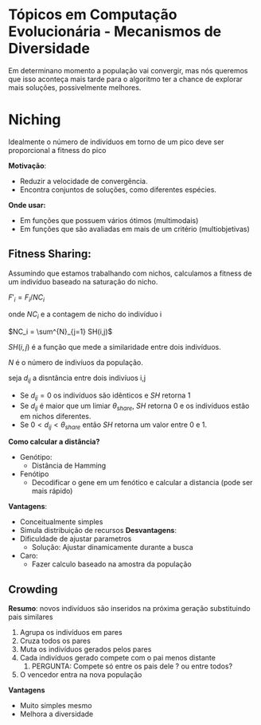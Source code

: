 # Tópicos em Computação Evolucionária - Mecanismos de Diversidade

Em determinano momento a população vai convergir, mas nós queremos que isso aconteça mais tarde para o algoritmo ter a chance de explorar mais soluções, possivelmente melhores.


# Niching

Idealmente o número de indivíduos em torno de um pico deve ser proporcional a fitness do pico

**Motivação**: 
- Reduzir a velocidade de convergência.
- Encontra conjuntos de soluções, como diferentes espécies.

**Onde usar:**
- Em funções que possuem vários ótimos (multimodais)
- Em funções que são avaliadas em mais de um critério (multiobjetivas)

## Fitness Sharing:

Assumindo que estamos trabalhando com nichos, calculamos a fitness de um indivíduo baseado na saturação do nicho.

$F'_i = F_i / NC_i$

onde $NC_i$ e a contagem de nicho do indivíduo i

$NC_i = \sum^{N}_{j=1} SH(i,j)$

$SH(i,j)$ é a função que mede a similaridade entre dois indivíduos.

$N$ é o número de indivíuos da população.

seja $d_{ij}$ a disntância entre dois indivíuos i,j
- Se  $d_{ij} = 0$ os indivíduos são idênticos e $SH$ retorna 1
- Se $d_{ij}$ é maior que um limiar $\theta_{share}$, $SH$ retorna 0 e os indivíduos estão em nichos diferentes.
- Se $0 < d_{ij} < \theta_{share}$ então $SH$ retorna um valor entre 0 e 1.

**Como calcular a distância?**
- Genótipo: 
  - Distância de Hamming
- Fenótipo
  - Decodificar o gene em um fenótico e calcular a distancia (pode ser mais rápido)

**Vantagens**:
- Conceitualmente simples
- Simula distribuição de recursos
**Desvantagens**:
- Dificuldade de ajustar parametros
  - Solução: Ajustar dinamicamente durante a busca
- Caro:
  - Fazer calculo baseado na amostra da população


## Crowding

**Resumo**: novos indivíduos são inseridos na próxima geração substituindo pais similares

1. Agrupa os indivíduos em pares
2. Cruza todos os pares
3. Muta os indivíduos gerados pelos pares
4. Cada indivíduos gerado compete com o pai menos distante
   1. PERGUNTA: Compete só entre os pais dele ? ou entre todos?
5. O vencedor entra na nova população

**Vantagens**
- Muito simples mesmo
- Melhora a diversidade

